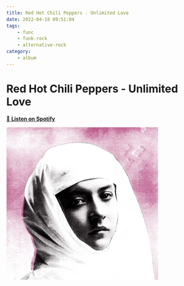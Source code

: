 ```yaml
---
title: Red Hot Chili Peppers - Unlimited Love
date: 2022-04-18 09:51:04
tags:
	- func
	- funk-rock
	- alternative-rock
category:
	- album
---
```


# Red Hot Chili Peppers - Unlimited Love

[ **Listen on Spotify** ](https://open.spotify.com/playlist/2zPCPhwAUOLqyrAGrBHRZm?si=277c3b0c55174afd)


<img src="../img/protomartyr_relatives_in_descent.jpg" alt="Relatives in Descent" style="width:400px;"/>
